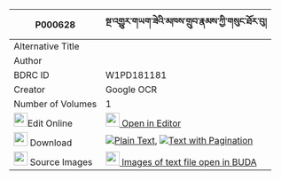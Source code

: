 |P000628|སྔ་འགྱུར་གཡག་ཟེའི་མཁས་གྲུབ་རྣམས་ཀྱི་གསུང་ཐོར་བུ། 
| --- | --- 
|Alternative Title |
|Author | 
|BDRC ID | W1PD181181
|Creator | Google OCR
|Number of Volumes| 1
|<img width="25" src="https://img.icons8.com/color/25/000000/edit-property.png">Edit Online| [<img width="25" src="https://avatars.githubusercontent.com/u/45091458?s=200&v=4"> Open in Editor](http://editor.openpecha.org/P000628)
|<img width="25" src="https://img.icons8.com/fluent/48/000000/download-2.png"/>  Download | [![](https://img.icons8.com/color/20/000000/txt.png)Plain Text](https://github.com/Openpecha/P000628/releases/download/v1/nga_gyur_yak_ze_i_khedrub_nam__plain_P000628.zip), [![](https://img.icons8.com/color/20/000000/txt.png)Text with Pagination](https://github.com/Openpecha/P000628/releases/download/v1/nga_gyur_yak_ze_i_khedrub_nam__pages_P000628.zip)
|<img width="25" src="https://img.icons8.com/plasticine/100/000000/pictures-folder.png"/>  Source Images | [<img width="25" src="https://library.bdrc.io/icons/BUDA-small.svg"> Images of text file open in BUDA](https://library.bdrc.io/show/bdr:W1PD181181)